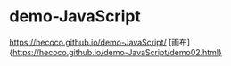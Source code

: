 # demo-JavaScript
https://hecoco.github.io/demo-JavaScript/
[画布]{https://hecoco.github.io/demo-JavaScript/demo02.html}
